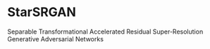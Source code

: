 # StarSRGAN
Separable Transformational Accelerated Residual Super-Resolution Generative Adversarial Networks
